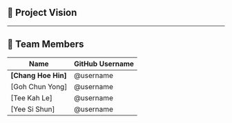 ## 🎯 Project Vision

---

## 👥 Team Members
|         Name         |   GitHub Username   |  
|----------------------|---------------------|  
| **[Chang Hoe Hin]**  | @username           |  
| [Goh Chun Yong]      | @username           |  
| [Tee Kah Le]         | @username           |  
| [Yee Si Shun]        | @username           |
